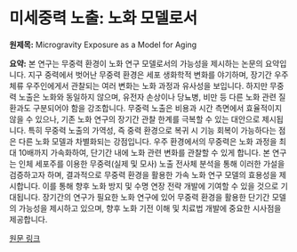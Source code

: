 # 미세중력 노출: 노화 모델로서

**원제목:** Microgravity Exposure as a Model for Aging

**요약:** 본 연구는 무중력 환경이 노화 연구 모델로서의 가능성을 제시하는 논문의 요약입니다. 지구 중력에서 벗어난 무중력 환경은 세포 생화학적 변화를 야기하며, 장기간 우주 체류 우주인에게서 관찰되는 여러 변화는 노화 과정과 유사성을 보입니다.  하지만 무중력 노출은 노화와 동일하지 않으며, 유전자 손상이나 당뇨병, 비만 등 다른 노화 관련 질환과도 구분되어야 함을 강조합니다.  무중력 노출은 비용과 시간 측면에서 효율적이지 않을 수 있으나, 기존 노화 연구의 장기간 관찰 한계를 극복할 수 있는 대안으로 제시됩니다. 특히 무중력 노출의 가역성, 즉 중력 환경으로 복귀 시 기능 회복이 가능하다는 점은 다른 노화 모델과 차별화되는 강점입니다.  우주 환경에서의 무중력은 노화 과정을 최대 10배까지 가속화하여, 단기간 내에 노화 관련 변화를 관찰할 수 있게 합니다.  본 연구는 인체 세포주를 이용한 무중력(실제 및 모사) 노출 전사체 분석을 통해 이러한 가설을 검증하고자 하며,  결과적으로 무중력 환경을 활용한 가속 노화 연구 모델의 효용성을 제시합니다.  이를 통해 향후 노화 방지 및 수명 연장 전략 개발에 기여할 수 있을 것으로 기대됩니다.  장기간의 연구가 필요한 노화 연구에 있어 무중력 환경을 활용한 단기간 모델의 가능성을 제시하고 있으며,  향후 노화 기전 이해 및 치료법 개발에 중요한 시사점을 제공합니다.

[원문 링크](https://www.fightaging.org/archives/2025/07/microgravity-exposure-as-a-model-for-aging/)
